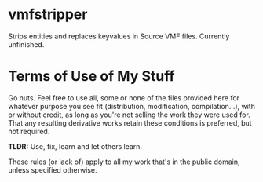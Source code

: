 vmfstripper
===========

Strips entities and replaces keyvalues in Source VMF files. Currently unfinished.

Terms of Use of My Stuff
========================

Go nuts. Feel free to use all, some or none of the files provided here for whatever purpose you see fit (distribution, modification, compilation...), with or without credit, as long as you're not selling the work they were used for. That any resulting derivative works retain these conditions is preferred, but not required.

**TLDR:** Use, fix, learn and let others learn.

These rules (or lack of) apply to all my work that's in the public domain, unless specified otherwise.